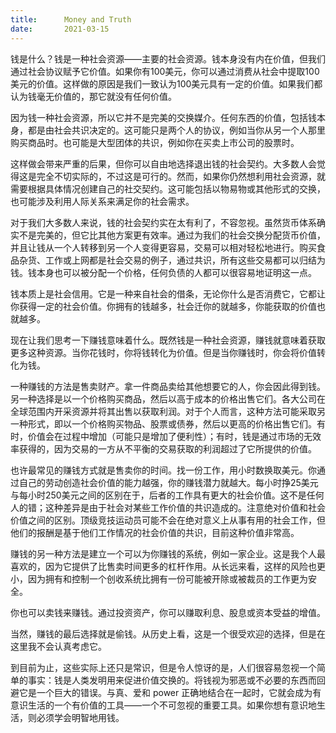```yaml
---
title:      Money and Truth
date:       2021-03-15
---
```


钱是什么？钱是一种社会资源——主要的社会资源。钱本身没有内在价值，但我们通过社会协议赋予它价值。如果你有100美元，你可以通过消费从社会中提取100美元的价值。这样做的原因是我们一致认为100美元具有一定的价值。如果我们都认为钱毫无价值的，那它就没有任何价值。

因为钱一种社会资源，所以它并不是完美的交换媒介。任何东西的价值，包括钱本身，都是由社会共识决定的。这可能只是两个人的协议，例如当你从另一个人那里购买商品时。也可能是大型团体的共识，例如你在买卖上市公司的股票时。

这样做会带来严重的后果，但你可以自由地选择退出钱的社会契约。大多数人会觉得这是完全不切实际的，不过这是可行的。然而，如果你仍然想利用社会资源，就需要根据具体情况创建自己的社交契约。这可能包括以物易物或其他形式的交换，也可能涉及利用人际关系来满足你的社会需求。

对于我们大多数人来说，钱的社会契约实在太有利了，不容忽视。虽然货币体系确实不是完美的，但它比其他方案更有效率。通过为我们的社会交换分配货币价值，并且让钱从一个人转移到另一个人变得更容易，交易可以相对轻松地进行。购买食品杂货、工作或上网都是社会交易的例子，通过共识，所有这些交易都可以归结为钱。钱本身也可以被分配一个价格，任何负债的人都可以很容易地证明这一点。

钱本质上是社会信用。它是一种来自社会的借条，无论你什么是否消费它，它都让你获得一定的社会价值。你拥有的钱越多，社会迁你的就越多，你能获取的价值也就越多。

现在让我们思考一下赚钱意味着什么。既然钱是一种社会资源，赚钱就意味着获取更多这种资源。当你花钱时，你将钱转化为价值。但是当你赚钱时，你会将价值转化为钱。

一种赚钱的方法是售卖财产。拿一件商品卖给其他想要它的人，你会因此得到钱。另一种选择是以一个价格购买商品，然后以高于成本的价格出售它们。各大公司在全球范围内开采资源并将其出售以获取利润。对于个人而言，这种方法可能采取另一种形式，即以一个价格购买物品、股票或债券，然后以更高的价格出售它们。有时，价值会在过程中增加（可能只是增加了便利性）；有时，钱是通过市场的无效率获得的，因为交易的一方从不平衡的交易获取的利润超过了它所提供的价值。

也许最常见的赚钱方式就是售卖你的时间。找一份工作，用小时数换取美元。你通过自己的劳动创造社会价值的能力越强，你的赚钱潜力就越大。每小时挣25美元与每小时250美元之间的区别在于，后者的工作具有更大的社会价值。这不是任何人的错；这种差异是由于社会对某些工作价值的共识造成的。注意绝对价值和社会价值之间的区别。顶级竞技运动员可能不会在绝对意义上从事有用的社会工作，但他们的报酬是基于他们工作情况的社会价值的共识，目前这种价值非常高。

赚钱的另一种方法是建立一个可以为你赚钱的系统，例如一家企业。这是我个人最喜欢的，因为它提供了比售卖时间更多的杠杆作用。从长远来看，这样的风险也更小，因为拥有和控制一个创收系统比拥有一份可能被开除或被裁员的工作更为安全。

你也可以卖钱来赚钱。通过投资资产，你可以赚取利息、股息或资本受益的增值。

当然，赚钱的最后选择就是偷钱。从历史上看，这是一个很受欢迎的选择，但是在这里我不会认真考虑它。

到目前为止，这些实际上还只是常识，但是令人惊讶的是，人们很容易忽视一个简单的事实：钱是人类发明用来促进价值交换的。将钱视为邪恶或不必要的东西而回避它是一个巨大的错误。与真、爱和 power 正确地结合在一起时，它就会成为有意识生活的一个有价值的工具——一个不可忽视的重要工具。如果你想有意识地生活，则必须学会明智地用钱。
